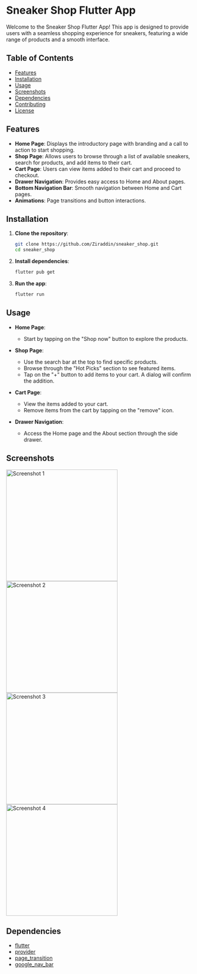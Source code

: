 # Sneaker Shop Flutter App

Welcome to the Sneaker Shop Flutter App! This app is designed to provide users with a seamless shopping experience for sneakers, featuring a wide range of products and a smooth interface.

## Table of Contents

- [Features](#features)
- [Installation](#installation)
- [Usage](#usage)
- [Screenshots](#screenshots)
- [Dependencies](#dependencies)
- [Contributing](#contributing)
- [License](#license)

## Features

- **Home Page**: Displays the introductory page with branding and a call to action to start shopping.
- **Shop Page**: Allows users to browse through a list of available sneakers, search for products, and add items to their cart.
- **Cart Page**: Users can view items added to their cart and proceed to checkout.
- **Drawer Navigation**: Provides easy access to Home and About pages.
- **Bottom Navigation Bar**: Smooth navigation between Home and Cart pages.
- **Animations**: Page transitions and button interactions.

## Installation

1. **Clone the repository**:

   ```bash
   git clone https://github.com/Ziraddin/sneaker_shop.git
   cd sneaker_shop
   ```

2. **Install dependencies**:

   ```bash
   flutter pub get
   ```

3. **Run the app**:
   ```bash
   flutter run
   ```

## Usage

- **Home Page**:
  - Start by tapping on the "Shop now" button to explore the products.
- **Shop Page**:
  - Use the search bar at the top to find specific products.
  - Browse through the "Hot Picks" section to see featured items.
  - Tap on the "+" button to add items to your cart. A dialog will confirm the addition.
- **Cart Page**:

  - View the items added to your cart.
  - Remove items from the cart by tapping on the "remove" icon.

- **Drawer Navigation**:
  - Access the Home page and the About section through the side drawer.

## Screenshots

<img src="assets/screenshots/screenshot_1.jpg" alt="Screenshot 1" width="300">
<img src="assets/screenshots/screenshot_2.jpg" alt="Screenshot 2" width="300">
<img src="assets/screenshots/screenshot_3.jpg" alt="Screenshot 3" width="300">
<img src="assets/screenshots/screenshot_4.jpg" alt="Screenshot 4" width="300">

## Dependencies

- [flutter](https://flutter.dev)
- [provider](https://pub.dev/packages/provider)
- [page_transition](https://pub.dev/packages/page_transition)
- [google_nav_bar](https://pub.dev/packages/google_nav_bar)
